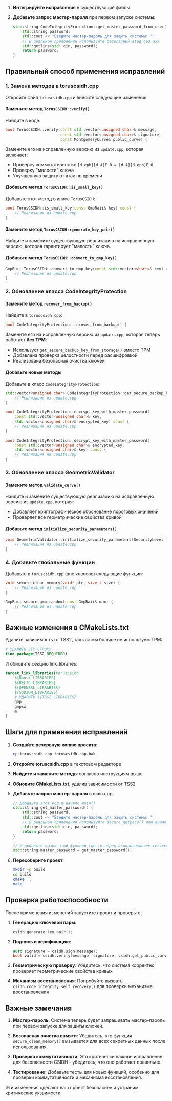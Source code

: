 1. **Интегрируйте исправления** в существующие файлы

2. **Добавьте запрос мастер-пароля** при первом запуске системы:
   ```cpp
   std::string CodeIntegrityProtection::get_master_password_from_user() const {
       std::string password;
       std::cout << "Введите мастер-пароль для защиты системы: ";
       // В реальном приложении используйте безопасный ввод без эха
       std::getline(std::cin, password);
       return password;
   }
   ```
## Правильный способ применения исправлений

### 1. Замена методов в toruscsidh.cpp

Откройте файл `toruscsidh.cpp` и внесите следующие изменения:

#### Замените метод `TorusCSIDH::verify()`
Найдите в коде:
```cpp
bool TorusCSIDH::verify(const std::vector<unsigned char>& message,
                        const std::vector<unsigned char>& signature,
                        const MontgomeryCurve& public_curve) {
```

Замените его на исправленную версию из `update.cpp`, которая включает:
- Проверку коммутативности: `[d_eph][d_A]E_0 = [d_A][d_eph]E_0`
- Проверку "малости" ключа
- Улучшенную защиту от атак по времени

#### Добавьте метод `TorusCSIDH::is_small_key()`
Добавьте этот метод в класс `TorusCSIDH`:
```cpp
bool TorusCSIDH::is_small_key(const GmpRaii& key) const {
    // Реализация из update.cpp
}
```

#### Замените метод `TorusCSIDH::generate_key_pair()`
Найдите и замените существующую реализацию на исправленную версию, которая гарантирует "малость" ключа.

#### Добавьте метод `TorusCSIDH::convert_to_gmp_key()`
```cpp
GmpRaii TorusCSIDH::convert_to_gmp_key(const std::vector<short>& key) const {
    // Реализация из update.cpp
}
```

### 2. Обновление класса CodeIntegrityProtection

#### Замените метод `recover_from_backup()`
Найдите в `toruscsidh.cpp`:
```cpp
bool CodeIntegrityProtection::recover_from_backup() {
```

Замените его на исправленную версию из `update.cpp`, которая теперь работает **без TPM**:
- Использует `get_secure_backup_key_from_storage()` вместо TPM
- Добавлена проверка целостности перед расшифровкой
- Реализована безопасная очистка ключей

#### Добавьте новые методы
Добавьте в класс `CodeIntegrityProtection`:
```cpp
std::vector<unsigned char> CodeIntegrityProtection::get_secure_backup_key_from_storage() const {
    // Реализация из update.cpp
}

bool CodeIntegrityProtection::encrypt_key_with_master_password(
    const std::vector<unsigned char>& key,
    std::vector<unsigned char>& encrypted_key) const {
    // Реализация из update.cpp
}

bool CodeIntegrityProtection::decrypt_key_with_master_password(
    const std::vector<unsigned char>& encrypted_key,
    std::vector<unsigned char>& key) const {
    // Реализация из update.cpp
}
```

### 3. Обновление класса GeometricValidator

#### Замените метод `validate_curve()`
Найдите и замените существующую реализацию на исправленную версию из `update.cpp`, которая:
- Добавляет криптографическое обоснование пороговых значений
- Проверяет все геометрические свойства кривой

#### Добавьте метод `initialize_security_parameters()`
```cpp
void GeometricValidator::initialize_security_parameters(SecurityLevel level) {
    // Реализация из update.cpp
}
```

### 4. Добавьте глобальные функции

Добавьте в `toruscsidh.cpp` (вне классов) следующие функции:
```cpp
void secure_clean_memory(void* ptr, size_t size) {
    // Реализация из update.cpp
}

GmpRaii secure_gmp_random(const GmpRaii& max) {
    // Реализация из update.cpp
}
```

## Важные изменения в CMakeLists.txt

Удалите зависимость от TSS2, так как мы больше не используем TPM:
```cmake
# УДАЛИТЬ ЭТУ СТРОКУ
find_package(TSS2 REQUIRED)
```

И обновите секцию link_libraries:
```cmake
target_link_libraries(toruscsidh
    ${Boost_LIBRARIES}
    ${RELIC_LIBRARIES}
    ${OPENSSL_LIBRARIES}
    ${SODIUM_LIBRARIES}
    # УДАЛИТЬ ${TSS2_LIBRARIES}
    gmp
    gmpxx
    m
)
```

## Шаги для применения исправлений

1. **Создайте резервную копию проекта**:
   ```bash
   cp toruscsidh.cpp toruscsidh.cpp.bak
   ```

2. **Откройте toruscsidh.cpp** в текстовом редакторе

3. **Найдите и замените методы** согласно инструкциям выше

4. **Обновите CMakeLists.txt**, удалив зависимости от TSS2

5. **Добавьте запрос мастер-пароля** в main.cpp:
   ```cpp
   // Добавьте этот код в начало main()
   std::string get_master_password() {
       std::string password;
       std::cout << "Введите мастер-пароль для защиты системы: ";
       // В реальном приложении используйте secure_getpass() или аналоги
       std::getline(std::cin, password);
       return password;
   }
   
   // И добавьте вызов этой функции где-то перед использованием системы
   std::string master_password = get_master_password();
   ```

6. **Пересоберите проект**:
   ```bash
   mkdir -p build
   cd build
   cmake ..
   make
   ```

## Проверка работоспособности

После применения изменений запустите проект и проверьте:

1. **Генерацию ключевой пары**:
   ```cpp
   csidh.generate_key_pair();
   ```

2. **Подпись и верификацию**:
   ```cpp
   auto signature = csidh.sign(message);
   bool valid = csidh.verify(message, signature, csidh.get_public_curve());
   ```

3. **Геометрическую проверку**:
   Убедитесь, что система корректно проверяет геометрические свойства кривых

4. **Механизм восстановления**:
   Попробуйте вызвать `csidh.code_integrity.self_recovery()` для проверки механизма восстановления

## Важные замечания

1. **Мастер-пароль**: Система теперь будет запрашивать мастер-пароль при первом запуске для защиты ключей.

2. **Безопасная очистка памяти**: Убедитесь, что функция `secure_clean_memory()` вызывается для всех секретных данных после использования.

3. **Проверка коммутативности**: Это критически важное исправление для безопасности CSIDH - убедитесь, что оно работает правильно.

4. **Тестирование**: Добавьте тесты для новых функций, особенно для проверки коммутативности и механизма восстановления.

Эти изменения сделают ваш проект безопаснее и устраним критические уязвимости
